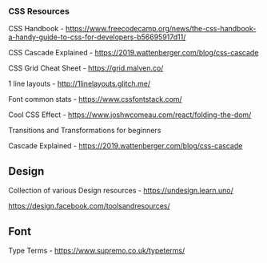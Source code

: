 ### CSS Resources

CSS Handbook - https://www.freecodecamp.org/news/the-css-handbook-a-handy-guide-to-css-for-developers-b56695917d11/

CSS Cascade Explained - https://2019.wattenberger.com/blog/css-cascade

CSS Grid Cheat Sheet - https://grid.malven.co/

1 line layouts - http://1linelayouts.glitch.me/

Font common stats - https://www.cssfontstack.com/

Cool CSS Effect - https://www.joshwcomeau.com/react/folding-the-dom/

Transitions and Transformations for beginners

Cascade Explained - https://2019.wattenberger.com/blog/css-cascade

## Design 

Collection of various Design resources - https://undesign.learn.uno/


https://design.facebook.com/toolsandresources/

## Font

Type Terms - https://www.supremo.co.uk/typeterms/

